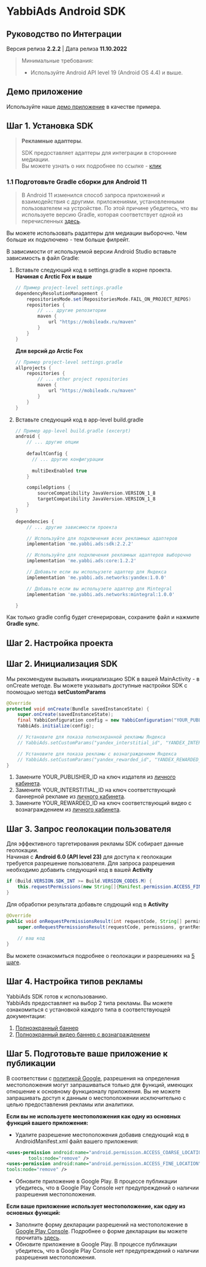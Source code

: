 # YabbiAds Android SDK

## Руководство по Интеграции

Версия релиза **2.2.2** | Дата релиза **11.10.2022**

> Минимальные требования:
>
>* Используйте Android API level 19 (Android OS 4.4) и выше.

## Демо приложение
Используйте наше [демо приложение](https://github.com/YabbiSDKTeam/yabbiads-android-demo) в качестве примера.


## Шаг 1. Установка SDK

> **Рекламные адаптеры**.
>
>SDK предоставляет адаптеры для интеграции в сторонние медиации.  
>Вы можете узнать о них подробнее по ссылке - [клик](https://github.com/YabbiSDKTeam/additional-documentation/blob/master/adapters/ADAPTERS.md)

### 1.1 Подготовьте Gradle сборки для Android 11
>
>В Android 11 изменился способ запроса приложений и взаимодействия с другими.
приложениями, установленными пользователем на устройстве.
По этой причине убедитесь, что вы используете версию Gradle,
которая соответствует одной из перечисленных [здесь](https://developer.android.com/studio/releases/gradle-plugin#4-0-0).

Вы можете использовать радаптеры для медиации выборочно. Чем больше их подключено - тем больше филрейт.

В зависимости от используемой версии Android Studio вставьте зависимость в файл Gradle:

1. Вставьте следующий код в settings.gradle в корне проекта.  
   **Начиная с Arctic Fox и выше**
    ```gradle
    // Пример project-level settings.gradle
    dependencyResolutionManagement {
        repositoriesMode.set(RepositoriesMode.FAIL_ON_PROJECT_REPOS)
        repositories {
            // ... другие репозитории
            maven {
                url "https://mobileadx.ru/maven"
            }
        }
    }
    ```

   **Для версий до Arctic Fox**
    ```gradle
    // Пример project-level settings.gradle
    allprojects {
        repositories {
            // ... other project repositories
            maven {
                url "https://mobileadx.ru/maven"
            }
        }
    }
    ```


2. Вставьте следующий код в app-level build.gradle
    ```gradle
    // Пример app-level build.gradle (excerpt)
    android {
        // ... другие опции
        
        defaultConfig {
          // ... другие конфигурации
          
          multiDexEnabled true
        }
    
        compileOptions {
            sourceCompatibility JavaVersion.VERSION_1_8
            targetCompatibility JavaVersion.VERSION_1_8
        }
    }
    
    dependencies {
        // ... другие зависимости проекта

        // Используйте для подключения всех рекламных адаптеров
        implementation 'me.yabbi.ads:sdk:2.2.2'

        // Используйте для подключения рекламных адаптеров выборочно
        implementation 'me.yabbi.ads:core:1.2.2'

        // Добавьте если вы испольузете адаптер для Яндекса
        implementation 'me.yabbi.ads.networks:yandex:1.0.0'
   
        // Добавьте если вы испольузете адаптер для Mintegral
        implementation 'me.yabbi.ads.networks:mintegral:1.0.0'

    }
    ```

Как только gradle config будет сгенерирован, сохраните файл и нажмите **Gradle sync**.

## Шаг 2. Настройка проекта

## Шаг 2. Инициализация SDK
Мы рекомендуем вызывать инициализацию SDK в вашей MainActivity - в onCreate методе.
Вы можете указывать доступные настройки SDK с поомощью метода **setCustomParams**

```java
@Override
protected void onCreate(Bundle savedInstanceState) {
    super.onCreate(savedInstanceState);
    final YabbiConfiguration config = new YabbiConfiguration("YOUR_PUBLISHER_ID", "YOUR_INTERSTITIAL_ID", "YOUR_REWARDED_ID");
    YabbiAds.initialize(config);

    // Установите для показа полноэкранной рекламы Яндекса
    // YabbiAds.setCustomParams("yandex_interstitial_id", "YANDEX_INTERSTITIAL_ID");

    // Установите для показа рекламы с вознаграждением Яндекса
    // YabbiAds.setCustomParams("yandex_rewarded_id", "YANDEX_REWARDED_ID");
}
```

1. Замените YOUR_PUBLISHER_ID на ключ издателя из [личного кабинета](https://mobileadx.ru).
2. Замените YOUR_INTERSTITIAL_ID на ключ соответствующий баннерной рекламе из [личного кабинета](https://mobileadx.ru).
3. Замените YOUR_REWARDED_ID на ключ соответствующий видео с вознаграждением из [личного кабинета](https://mobileadx.ru).

## Шаг 3. Запрос геолокации пользователя
Для эффективного таргетирования рекламы SDK собирает данные геолокации.  
Начиная с **Android 6.0 (API level 23)** для доступа к геолокации требуется разрешение пользователя.
Для запроса разрешения необходимо добавить следующий код в вашей **Activity**
```java
if (Build.VERSION.SDK_INT >= Build.VERSION_CODES.M) {
    this.requestPermissions(new String[]{Manifest.permission.ACCESS_FINE_LOCATION}, 1);
}
```
Для обработки результата добавьте слудющий код в **Activity**
```java
@Override
public void onRequestPermissionsResult(int requestCode, String[] permissions, int[] grantResults) {
    super.onRequestPermissionsResult(requestCode, permissions, grantResults);
    
    // ваш код
}
```

Вы можете ознакомиться подробнее о геолокации и разрешениях на [5 шаге](Шаг-5.-Подготовьте-ваше-приложение-к-публикации).

## Шаг 4. Настройка типов рекламы
YabbiAds SDK готов к использованию.  
YabbiAds предоставляет на выбор 2 типа рекламы.
Вы можете ознакомиться с установкой каждого типа в соответствующей документации:

1. [Полноэкранный баннер](INTERSTITIAL_DOC.md)
2. [Полноэкранный видео баннер с вознаграждением](REWARDED_VIDEO_DOC.md)

## Шаг 5. Подготовьте ваше приложение к публикации

В соответствии с [политикой Google](https://support.google.com/googleplay/android-developer/answer/9857753?hl=ru), разрешения на определения местоположения могут запрашиваться только для функций, имеющих отношение к основному функционалу приложения. Вы не можете запрашивать доступ к данным о местоположении исключительно с целью предоставления рекламы или аналитики.

**Если вы не используете местоположения как одну из основных функций вашего приложения:**
* Удалите разрешение местоположения добавив следующий код в AndroidManifest.xml файл вашего приложения:
```xml
<uses-permission android:name="android.permission.ACCESS_COARSE_LOCATION"
        tools:node="remove" />
<uses-permission android:name="android.permission.ACCESS_FINE_LOCATION"
tools:node="remove" />
```
* Обновите приложение в Google Play. В процессе публикации убедитесь, что в Google Play Console нет предупреждений о наличии разрешения местоположения.

**Если ваше приложение использует местоположение, как одну из основных функций:**
* Заполните форму декларации разрешений на местоположение в [Google Play Console](https://play.google.com/console/u/0/developers/app/app-content/permission-declarations). Подробнее о форме декларации вы можете прочитать [здесь](https://support.google.com/googleplay/android-developer/answer/9799150?hl=en#zippy=%2Cwhere-do-i-find-the-declaration).
* Обновите приложение в Google Play. В процессе публикации убедитесь, что в Google Play Console нет предупреждений о наличии разрешения местоположения.
